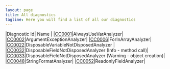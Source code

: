 ```yaml
---
layout: page
title: All diagnostics
tagline: Here you will find a list of all our diagnostics
---
```


|Diagnostic Id| Name |
|[CC0001](/diagnostics/CC0001.html)|AlwaysUseVarAnalyzer|
|[CC0002](/diagnostics/CC0002.html)|ArgumentExceptionAnalyzer|
|[CC0006](/diagnostics/CC0006.html)|ForInArrayAnalyzer|
|[CC0022](/diagnostics/CC0022.html)|DisposableVariableNotDisposedAnalyzer |
|[CC0032](/diagnostics/CC0032.html)|DisposableFieldNotDisposedAnalyzer (Info - method call)|
|[CC0033](/diagnostics/CC0033.html)|DisposableFieldNotDisposedAnalyzer (Warning - object creation)|
|[CC0048](/diagnostics/CC0048.html)|StringFormatAnalyzer|
|[CC0052](/diagnostics/CC0052.html)|ReadonlyFieldAnalyzer|
